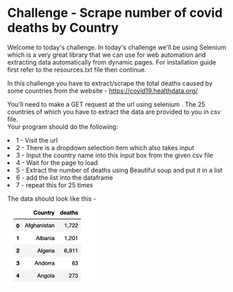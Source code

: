 # Challenge - Scrape number of covid deaths by Country
Welcome to today's challenge. In today's challenge we'll be using Selenium which is a very great library that we can use for web automation and extracting data automatically from dynamic pages. For installation guide first refer to the resources.txt file then continue.

In this challenge you have to extract/scrape the total deaths caused by some countries from the website - https://covid19.healthdata.org/
<p>You'll need to make a GET request at the url using selenium .
The 25 countries of which you have to extract the data are provided to you in csv file.<br>
Your program should do the following:
<li>1 - Visit the url
<li>2 - There is a dropdown selection item which also takes input
<li>3 - Input the country name into this input box from the given csv file
<li>4 - Wait for the page to load
<li>5 - Extract the number of deaths using Beautiful soup and put it in a list
<li>6 - add the list into the dataframe
<li>7 - repeat this for 25 times

The data should look like this - <br> 
<img width="200" src="./ss.png"> 

